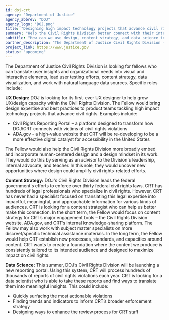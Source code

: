 ```yaml
---
id: doj-crt
agency: "Department of Justice"
agency_abbrev: "DOJ"
agency_logo: "DOJ.png"
title: "Designing high impact technology projects that advance civil rights"
summary: "Help the Civil Rights Division better connect with their intended audiences (both internal and external) and create technology products that advance civil rights. Translate public reports of civil rights violations into actionable insights for our enforcement teams."
subtitle: "How can we use design, content strategy, and data science to amplify civil rights-related efforts?"
partner_description: "The Department of Justice Civil Rights Division (DOJ/CRT) leads the federal government's efforts to make the vision of over 30 federal civil rights laws happen. Through enforcement, education/outreach, and coordination, CRT upholds the civil and constitutional rights of all members of our society, with a particular focus on the most vulnerable."
project_link: https://www.justice.gov
status: "upcoming"
---
```

The Department of Justice Civil Rights Division is looking for fellows who can translate user insights and organizational needs into visual and interactive elements, lead user testing efforts, content strategy, data visualization, and work with natural language data sources. Specific roles include:

<strong>UX Design:</strong> DOJ is looking for its first-ever UX designer to help grow UX/design capacity within the Civil Rights Division. The Fellow would bring design expertise and best practices to product teams tackling high impact technology projects that advance civil rights. Examples include:
<ul>
<li>Civil Rights Reporting Portal – a platform designed to transform how DOJ/CRT connects with victims of civil rights violations </li>
<li>ADA.gov - a high-value website that CRT will be re-developing to be a more effective digital catalyst for accessibility in the United States </li>
</ul>
The Fellow would also help the Civil Rights Division more broadly embed and incorporate human-centered design and a design mindset in its work.  They would do this by serving as an advisor to the Division's leadership, internal advocate, and teacher. In this role, they would uncover new opportunities where design could amplify civil rights-related efforts.

<strong>Content Strategy:</strong> DOJ's Civil Rights Division leads the federal government's efforts to enforce over thirty federal civil rights laws.  CRT has hundreds of legal professionals who specialize in civil rights. However, CRT has never had a specialist focused on translating this legal expertise into impactful, meaningful, and approachable information for various kinds of audiences. CRT is looking for a content strategist who can help us better make this connection. In the short term, the Fellow would focus on content strategy for CRT’s major engagement tools – the Civil Rights Division website, ADA.gov, and CRT’s internal knowledge-sharing platform. The Fellow may also work with subject matter specialists on more discreet/specific technical assistance materials. In the long term, the Fellow would help CRT establish new processes, standards, and capacities around content. CRT wants to create a foundation where the content we produce is consistently tailored to its intended audience and designed to maximize impact on civil rights.

<strong>Data Science:</strong> This summer, DOJ’s Civil Rights Division will be launching a new reporting portal. Using this system, CRT will process hundreds of thousands of reports of civil rights violations each year. CRT is looking for a data scientist who is able to take these reports and find ways to translate them into meaningful insights. This could include:
<ul>
<li>Quickly surfacing the most actionable violations</li>
<li>Finding trends and indicators to inform CRT’s broader enforcement strategy</li>
<li>Designing ways to enhance the review process for CRT staff</li>
</ul>
